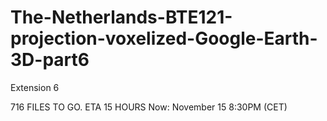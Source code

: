 # The-Netherlands-BTE121-projection-voxelized-Google-Earth-3D-part6
Extension 6

716 FILES TO GO.
ETA 15 HOURS 
Now: November 15 8:30PM (CET)
